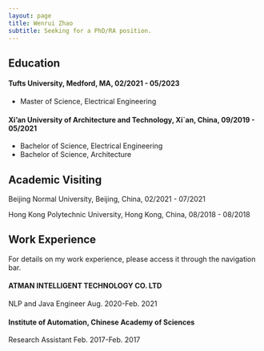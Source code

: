 ```yaml
---
layout: page
title: Wenrui Zhao
subtitle: Seeking for a PhD/RA position.
---
```


## Education

#### Tufts University, Medford, MA, 02/2021 - 05/2023
- Master of Science, Electrical Engineering

#### Xi’an University of Architecture and Technology, Xi`an, China, 09/2019 - 05/2021
- Bachelor of Science, Electrical Engineering
- Bachelor of Science, Architecture


## Academic Visiting

Beijing Normal University, Beijing, China, 02/2021 - 07/2021

Hong Kong Polytechnic University, Hong Kong, China, 08/2018 - 08/2018


## Work Experience

For details on my work experience, please access it through the navigation bar.

#### ATMAN INTELLIGENT TECHNOLOGY CO. LTD
NLP and Java Engineer Aug. 2020-Feb. 2021

#### Institute of Automation, Chinese Academy of Sciences
Research Assistant Feb. 2017-Feb. 2017



